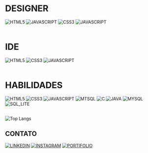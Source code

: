 # **DESIGNER**
<div style="display: inline_block">
<img aling="center" alt="HTML5" src="https://img.shields.io/badge/Adobe%20Photoshop-31A8FF?style=for-the-badge&logo=Adobe%20Photoshop&logoColor=black"/>
<img aling="center" alt="JAVASCRIPT" src="https://img.shields.io/badge/Adobe%20Illustrator-FF9A00?style=for-the-badge&logo=adobe%20illustrator&logoColor=white"/>

<img aling="center" alt="CSS3" src="https://img.shields.io/badge/Adobe%20after%20affects-CF96FD?style=for-the-badge&logo=Adobe%20after%20effects&logoColor=393665"/>
<img aling="center" alt="JAVASCRIPT" src="https://img.shields.io/badge/Adobe%20Premiere%20Pro-9999FF?style=for-the-badge&logo=Adobe%20Premiere%20Pro&logoColor=white"/>
</div></br>

# **IDE**
<div style="display: inline_block">
<img aling="center" alt="HTML5" src="https://img.shields.io/badge/Visual_Studio-5C2D91?style=for-the-badge&logo=visual%20studio&logoColor=white"/>
<img aling="center" alt="CSS3" src="https://img.shields.io/badge/Visual_Studio_Code-0078D4?style=for-the-badge&logo=visual%20studio%20code&logoColor=white"/>
<img aling="center" alt="JAVASCRIPT" src="https://img.shields.io/badge/IntelliJ_IDEA-000000.svg?style=for-the-badge&logo=intellij-idea&logoColor=white"/>
</div></br>

# **HABILIDADES**
<div style="display: inline_block">
<img aling="center" alt="HTML5" src="https://img.shields.io/badge/HTML5-E34F26?style=for-the-badge&logo=html5&logoColor=white"/>
<img aling="center" alt="CSS3" src="https://img.shields.io/badge/CSS3-1572B6?style=for-the-badge&logo=css3&logoColor=white"/>
<img aling="center" alt="JAVASCRIPT" src="https://img.shields.io/badge/JavaScript-323330?style=for-the-badge&logo=javascript&logoColor=F7DF1E"/>
<img aling="center" alt="MTSQL" src="https://img.shields.io/badge/C%23-239120?style=for-the-badge&logo=c-sharp&logoColor=white"/>
<img aling="center" alt="C" src="https://img.shields.io/badge/C-00599C?style=for-the-badge&logo=c&logoColor=white"/>
<img aling="center" alt="JAVA" src="https://img.shields.io/badge/Java-ED8B00?style=for-the-badge&logo=openjdk&logoColor=white"/>

<img aling="center" alt="MYSQL" src="https://img.shields.io/badge/MySQL-005C84?style=for-the-badge&logo=mysql&logoColor=white"/>
<img aling="center" alt="SQL_LITE" src="https://img.shields.io/badge/SQLite-07405E?style=for-the-badge&logo=sqlite&logoColor=white"/>
</div></br>

![Top Langs](https://github-readme-stats.vercel.app/api/top-langs/?username=DinhoP12&layout=compact&theme=radical)

## **CONTATO**
[![LINKEDIN](https://img.shields.io/badge/LinkedIn-0077B5?style=for-the-badge&logo=linkedin&logoColor=white)](https://www.linkedin.com/in/wandersonsouza12/)
[![INSTAGRAM](https://img.shields.io/badge/Instagram-E4405F?style=for-the-badge&logo=instagram&logoColor=white)](https://www.instagram.com/dinhosouza12/)
[![PORTIFOLIO](https://img.shields.io/website?label=PORTFOLIO&style=for-the-badge&url=https://wanderson-souza0.webnode.page)](https://wanderson-souza0.webnode.page)
